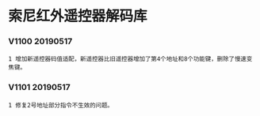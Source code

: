 # 索尼红外遥控器解码库

### V1100 20190517
    1 增加新遥控器码值适配，新遥控器比旧遥控器增加了第4个地址和8个功能键，删除了慢速变焦键。

### V1101 20190517
    1 修复2号地址部分指令不生效的问题。